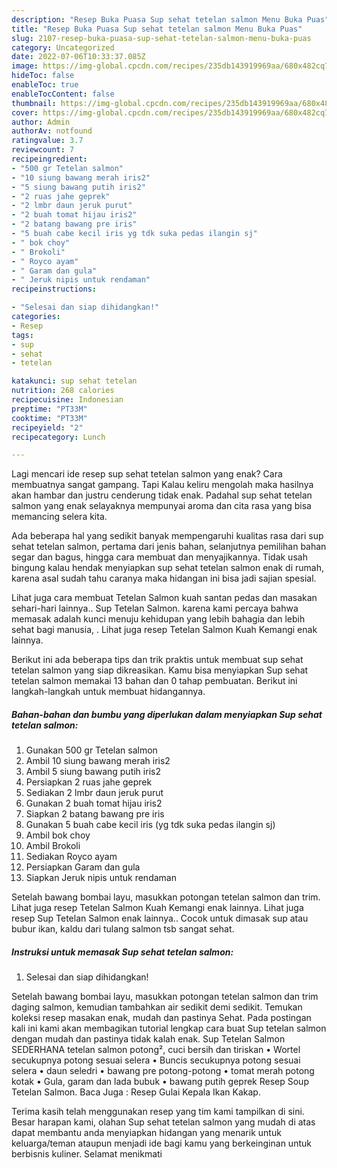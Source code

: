 ```yaml
---
description: "Resep Buka Puasa Sup sehat tetelan salmon Menu Buka Puas"
title: "Resep Buka Puasa Sup sehat tetelan salmon Menu Buka Puas"
slug: 2107-resep-buka-puasa-sup-sehat-tetelan-salmon-menu-buka-puas
category: Uncategorized
date: 2022-07-06T10:33:37.085Z
image: https://img-global.cpcdn.com/recipes/235db143919969aa/680x482cq70/sup-sehat-tetelan-salmon-foto-resep-utama.jpg
hideToc: false
enableToc: true
enableTocContent: false
thumbnail: https://img-global.cpcdn.com/recipes/235db143919969aa/680x482cq70/sup-sehat-tetelan-salmon-foto-resep-utama.jpg
cover: https://img-global.cpcdn.com/recipes/235db143919969aa/680x482cq70/sup-sehat-tetelan-salmon-foto-resep-utama.jpg
author: Admin
authorAv: notfound
ratingvalue: 3.7
reviewcount: 7
recipeingredient:
- "500 gr Tetelan salmon"
- "10 siung bawang merah iris2"
- "5 siung bawang putih iris2"
- "2 ruas jahe geprek"
- "2 lmbr daun jeruk purut"
- "2 buah tomat hijau iris2"
- "2 batang bawang pre iris"
- "5 buah cabe kecil iris yg tdk suka pedas ilangin sj"
- " bok choy"
- " Brokoli"
- " Royco ayam"
- " Garam dan gula"
- " Jeruk nipis untuk rendaman"
recipeinstructions:

- "Selesai dan siap dihidangkan!"
categories:
- Resep
tags:
- sup
- sehat
- tetelan

katakunci: sup sehat tetelan 
nutrition: 268 calories
recipecuisine: Indonesian
preptime: "PT33M"
cooktime: "PT33M"
recipeyield: "2"
recipecategory: Lunch

---
```



Lagi mencari ide resep sup sehat tetelan salmon yang enak? Cara membuatnya sangat gampang. Tapi Kalau keliru mengolah maka hasilnya akan hambar dan justru cenderung tidak enak. Padahal sup sehat tetelan salmon yang enak selayaknya mempunyai aroma dan cita rasa yang bisa memancing selera kita.


Ada beberapa hal yang sedikit banyak mempengaruhi kualitas rasa dari sup sehat tetelan salmon, pertama dari jenis bahan, selanjutnya pemilihan bahan segar dan bagus, hingga cara membuat dan menyajikannya. Tidak usah bingung kalau hendak menyiapkan sup sehat tetelan salmon enak di rumah, karena asal sudah tahu caranya maka hidangan ini bisa jadi sajian spesial.

Lihat juga cara membuat Tetelan Salmon kuah santan pedas dan masakan sehari-hari lainnya.. Sup Tetelan Salmon. karena kami percaya bahwa memasak adalah kunci menuju kehidupan yang lebih bahagia dan lebih sehat bagi manusia, . Lihat juga resep Tetelan Salmon Kuah Kemangi enak lainnya.


Berikut ini ada beberapa tips dan trik praktis untuk membuat sup sehat tetelan salmon yang siap dikreasikan. Kamu bisa menyiapkan Sup sehat tetelan salmon memakai 13 bahan dan 0 tahap pembuatan. Berikut ini langkah-langkah untuk membuat hidangannya.

<!--inarticleads1-->

##### Bahan-bahan dan bumbu yang diperlukan dalam menyiapkan Sup sehat tetelan salmon:

1. Gunakan 500 gr Tetelan salmon
1. Ambil 10 siung bawang merah iris2
1. Ambil 5 siung bawang putih iris2
1. Persiapkan 2 ruas jahe geprek
1. Sediakan 2 lmbr daun jeruk purut
1. Gunakan 2 buah tomat hijau iris2
1. Siapkan 2 batang bawang pre iris
1. Gunakan 5 buah cabe kecil iris (yg tdk suka pedas ilangin sj)
1. Ambil  bok choy
1. Ambil  Brokoli
1. Sediakan  Royco ayam
1. Persiapkan  Garam dan gula
1. Siapkan  Jeruk nipis untuk rendaman


Setelah bawang bombai layu, masukkan potongan tetelan salmon dan trim. Lihat juga resep Tetelan Salmon Kuah Kemangi enak lainnya. Lihat juga resep Sup Tetelan Salmon enak lainnya.. Cocok untuk dimasak sup atau bubur ikan, kaldu dari tulang salmon tsb sangat sehat. 

<!--inarticleads2-->

##### Instruksi untuk memasak Sup sehat tetelan salmon:


1. Selesai dan siap dihidangkan!

Setelah bawang bombai layu, masukkan potongan tetelan salmon dan trim daging salmon, kemudian tambahkan air sedikit demi sedikit. Temukan koleksi resep masakan enak, mudah dan pastinya Sehat. Pada postingan kali ini kami akan membagikan tutorial lengkap cara buat Sup tetelan salmon dengan mudah dan pastinya tidak kalah enak. Sup Tetelan Salmon SEDERHANA tetelan salmon potong², cuci bersih dan tiriskan • Wortel secukupnya potong sesuai selera • Buncis secukupnya potong sesuai selera • daun seledri • bawang pre potong-potong • tomat merah potong kotak • Gula, garam dan lada bubuk • bawang putih geprek Resep Soup Tetelan Salmon. Baca Juga : Resep Gulai Kepala Ikan Kakap. 

Terima kasih telah menggunakan resep yang tim kami tampilkan di sini. Besar harapan kami, olahan Sup sehat tetelan salmon yang mudah di atas dapat membantu anda menyiapkan hidangan yang menarik untuk keluarga/teman ataupun menjadi ide bagi kamu yang berkeinginan untuk berbisnis kuliner. Selamat menikmati
